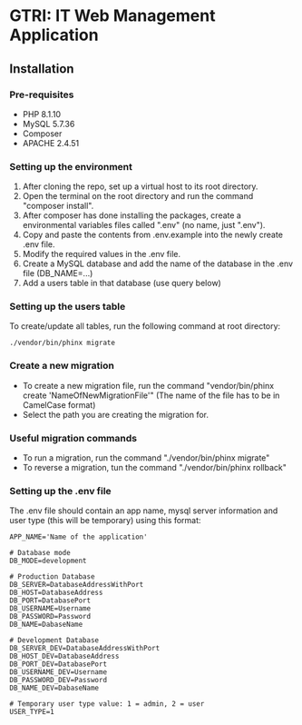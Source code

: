 # GTRI: IT Web Management Application
## Installation
### Pre-requisites
- PHP 8.1.10
- MySQL 5.7.36
- Composer
- APACHE 2.4.51

### Setting up the environment
1. After cloning the repo, set up a virtual host to its root directory.
2. Open the terminal on the root directory and run the command "composer install".
3. After composer has done installing the packages, create a environmental variables files called ".env" (no name, just ".env").
4. Copy and paste the contents from .env.example into the newly create .env file.
5. Modify the required values in the .env file.
6. Create a MySQL database and add the name of the database in the .env file (DB_NAME=...)
7. Add a users table in that database (use query below)

### Setting up the users table
To create/update all tables, run the following command at root directory:
```
./vendor/bin/phinx migrate

```

### Create a new migration
- To create a new migration file, run the command "vendor/bin/phinx create 'NameOfNewMigrationFile'" (The name of the file has to be in CamelCase format)
- Select the path you are creating the migration for.

### Useful migration commands
- To run a migration, run the command "./vendor/bin/phinx migrate"
- To reverse a migration, tun the command "./vendor/bin/phinx rollback"

### Setting up the .env file
The .env file should contain an app name, mysql server information and user type (this will be temporary) using this format:
```
APP_NAME='Name of the application'

# Database mode
DB_MODE=development

# Production Database
DB_SERVER=DatabaseAddressWithPort
DB_HOST=DatabaseAddress
DB_PORT=DatabasePort 
DB_USERNAME=Username
DB_PASSWORD=Password
DB_NAME=DabaseName

# Development Database
DB_SERVER_DEV=DatabaseAddressWithPort
DB_HOST_DEV=DatabaseAddress
DB_PORT_DEV=DatabasePort 
DB_USERNAME_DEV=Username
DB_PASSWORD_DEV=Password
DB_NAME_DEV=DabaseName

# Temporary user type value: 1 = admin, 2 = user 
USER_TYPE=1


```
